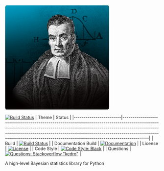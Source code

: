 ![PyBayesStats Logo Banner](https://raw.githubusercontent.com/pybayesstats/pybayesstats/master/img/Thomas-Bayes-Blog.png)

[![Build Status](https://circleci.com/gh/pybayesstats/pybayesstats.svg?style=shield)](https://circleci.com/gh/pybayesstats/pybayesstats)
| Theme | Status |
|------------------------|-------------------------------------------------------------------------------------------------------------------------------------------------------------------------------------------------------------------------------------------------------------------------------------------------------------------------------------|
| Build | [![Build Status](https://circleci.com/gh/pybayesstats/pybayesstats.svg?style=shield)](https://circleci.com/gh/pybayesstats/pybayesstats) |
| Documentation Build | [![Documentation](https://readthedocs.org/projects/kedro/badge/?version=latest)](https://kedro.readthedocs.io/) |
| License | [![License](https://img.shields.io/badge/license-Apache%202.0-blue.svg)](https://opensource.org/licenses/Apache-2.0) |
| Code Style | [![Code Style: Black](https://img.shields.io/badge/code%20style-black-black.svg)](https://github.com/ambv/black) |
| Questions | [![Questions: Stackoverflow "kedro"](https://img.shields.io/badge/stackoverflow%20tag-pybayesstats-yellow)](https://stackoverflow.com/questions/tagged/pybayesstats) |

A high-level Bayesian statistics library for Python
